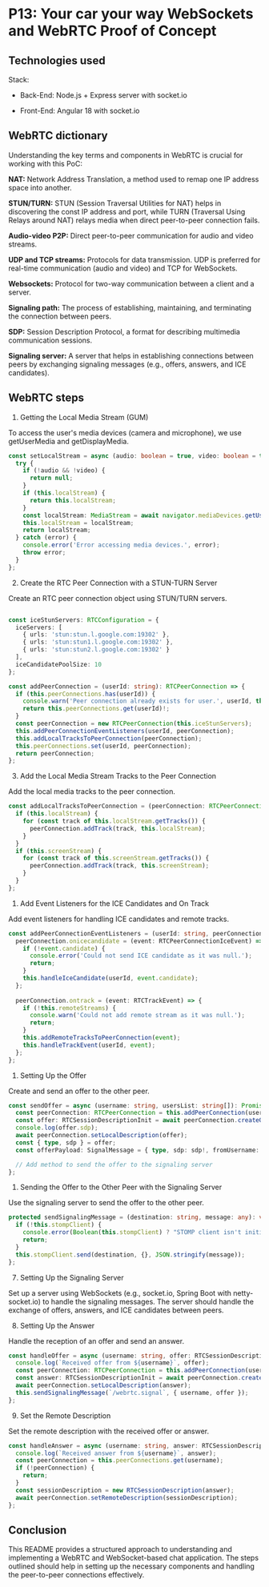 # P13: Your car your way WebSockets and WebRTC Proof of Concept

## Technologies used

Stack:

- Back-End: Node.js + Express server with socket.io

- Front-End: Angular 18 with socket.io

## WebRTC dictionary

Understanding the key terms and components in WebRTC is crucial for working with this PoC:

__NAT:__ Network Address Translation, a method used to remap one IP address space into another.

__STUN/TURN:__ STUN (Session Traversal Utilities for NAT) helps in discovering the const IP address and port, while TURN (Traversal Using Relays around NAT) relays media when direct peer-to-peer connection fails.

__Audio-video P2P:__ Direct peer-to-peer communication for audio and video streams.

__UDP and TCP streams:__ Protocols for data transmission. UDP is preferred for real-time communication (audio and video) and TCP for WebSockets.

__Websockets:__ Protocol for two-way communication between a client and a server.

__Signaling path:__ The process of establishing, maintaining, and terminating the connection between peers.

__SDP:__ Session Description Protocol, a format for describing multimedia communication sessions.

__Signaling server:__ A server that helps in establishing connections between peers by exchanging signaling messages (e.g., offers, answers, and ICE candidates).

## WebRTC steps

1. Getting the Local Media Stream (GUM)

To access the user's media devices (camera and microphone), we use getUserMedia and getDisplayMedia.

```ts
const setLocalStream = async (audio: boolean = true, video: boolean = true): Promise<MediaStream | null> => {
  try {
    if (!audio && !video) {
      return null;
    }
    if (this.localStream) {
      return this.localStream;
    }
    const localStream: MediaStream = await navigator.mediaDevices.getUserMedia({ audio, video });
    this.localStream = localStream;
    return localStream;
  } catch (error) {
    console.error('Error accessing media devices.', error);
    throw error;
  }
};
```

2. Create the RTC Peer Connection with a STUN-TURN Server

Create an RTC peer connection object using STUN/TURN servers.

```ts

const iceStunServers: RTCConfiguration = {
  iceServers: [
    { urls: 'stun:stun.l.google.com:19302' },
    { urls: 'stun:stun1.l.google.com:19302' },
    { urls: 'stun:stun2.l.google.com:19302' }
  ],
  iceCandidatePoolSize: 10
};

const addPeerConnection = (userId: string): RTCPeerConnection => {
  if (this.peerConnections.has(userId)) {
    console.warn('Peer connection already exists for user.', userId, this.peerConnections.get(userId));
    return this.peerConnections.get(userId)!;
  }
  const peerConnection = new RTCPeerConnection(this.iceStunServers);
  this.addPeerConnectionEventListeners(userId, peerConnection);
  this.addLocalTracksToPeerConnection(peerConnection);
  this.peerConnections.set(userId, peerConnection);
  return peerConnection;
};
```

3. Add the Local Media Stream Tracks to the Peer Connection

Add the local media tracks to the peer connection.

```ts
const addLocalTracksToPeerConnection = (peerConnection: RTCPeerConnection): void => {
  if (this.localStream) {
    for (const track of this.localStream.getTracks()) {
      peerConnection.addTrack(track, this.localStream);
    }
  }
  if (this.screenStream) {
    for (const track of this.screenStream.getTracks()) {
      peerConnection.addTrack(track, this.screenStream);
    }
  }
};
```

1. Add Event Listeners for the ICE Candidates and On Track

Add event listeners for handling ICE candidates and remote tracks.

```ts
const addPeerConnectionEventListeners = (userId: string, peerConnection: RTCPeerConnection): void => {
  peerConnection.onicecandidate = (event: RTCPeerConnectionIceEvent) => {
    if (!event.candidate) {
      console.error('Could not send ICE candidate as it was null.');
      return;
    }
    this.handleIceCandidate(userId, event.candidate);
  };
  
  peerConnection.ontrack = (event: RTCTrackEvent) => {
    if (!this.remoteStreams) {
      console.warn('Could not add remote stream as it was null.');
      return;
    }
    this.addRemoteTracksToPeerConnection(event);
    this.handleTrackEvent(userId, event);
  };
};
```

1. Setting Up the Offer

Create and send an offer to the other peer.

```ts
const sendOffer = async (username: string, usersList: string[]): Promise<void> => {
  const peerConnection: RTCPeerConnection = this.addPeerConnection(username);
  const offer: RTCSessionDescriptionInit = await peerConnection.createOffer();
  console.log(offer.sdp);
  await peerConnection.setLocalDescription(offer);
  const { type, sdp } = offer;
  const offerPayload: SignalMessage = { type, sdp: sdp!, fromUsername: username, toUsernames: [...usersList] };

  // Add method to send the offer to the signaling server
};
```

1. Sending the Offer to the Other Peer with the Signaling Server

Use the signaling server to send the offer to the other peer.


```ts
protected sendSignalingMessage = (destination: string, message: any): void => {
  if (!this.stompClient) {
    console.error(Boolean(this.stompClient) ? "STOMP client isn't initialized, please connect to the WebSockets." : 'STOMP client is not connected.', this.stompClient);
    return;
  }
  this.stompClient.send(destination, {}, JSON.stringify(message));
};
```

7. Setting Up the Signaling Server

Set up a server using WebSockets (e.g., socket.io, Spring Boot with netty-socket.io) to handle the signaling messages. The server should handle the exchange of offers, answers, and ICE candidates between peers.

8. Setting Up the Answer

Handle the reception of an offer and send an answer.


```ts
const handleOffer = async (username: string, offer: RTCSessionDescriptionInit): Promise<void> => {
  console.log(`Received offer from ${username}`, offer);
  const peerConnection: RTCPeerConnection = this.addPeerConnection(username);
  const answer: RTCSessionDescriptionInit = await peerConnection.createAnswer();
  await peerConnection.setLocalDescription(answer);
  this.sendSignalingMessage(`/webrtc.signal`, { username, offer });
};
```

9. Set the Remote Description

Set the remote description with the received offer or answer.


```ts
const handleAnswer = async (username: string, answer: RTCSessionDescriptionInit): Promise<void> => {
  console.log(`Received answer from ${username}`, answer);
  const peerConnection = this.peerConnections.get(username);
  if (!peerConnection) {
    return;
  }
  const sessionDescription = new RTCSessionDescription(answer);
  await peerConnection.setRemoteDescription(sessionDescription);
};
```

## Conclusion

This README provides a structured approach to understanding and implementing a WebRTC and WebSocket-based chat application. The steps outlined should help in setting up the necessary components and handling the peer-to-peer connections effectively.